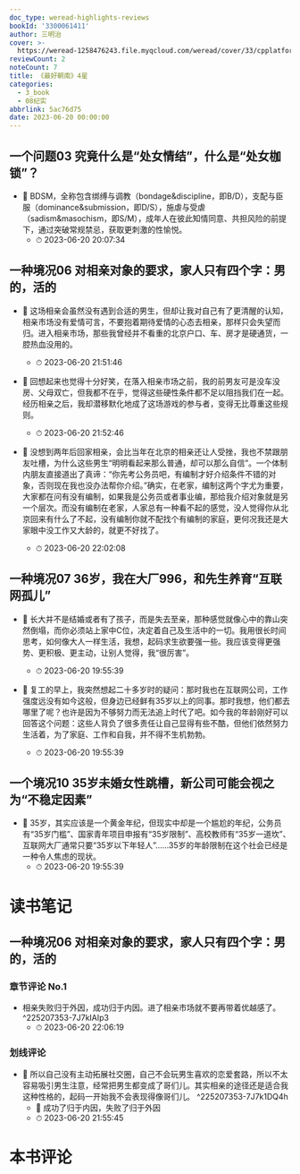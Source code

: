 ```yaml
---
doc_type: weread-highlights-reviews
bookId: '3300061411'
author: 三明治
cover: >-
  https://weread-1258476243.file.myqcloud.com/weread/cover/33/cpplatform_shymwytxauadcmzbs3gyfb/t7_cpplatform_shymwytxauadcmzbs3gyfb1686310988.jpg
reviewCount: 2
noteCount: 7
title: 《最好朝南》4星
categories:
  - 3_book
  - 08纪实
abbrlink: 5ac76d75
date: 2023-06-20 00:00:00
---
```



## 一个问题03 究竟什么是“处女情结”，什么是“处女枷锁”？


- 📌 BDSM，全称包含绑缚与调教（bondage&discipline，即B/D），支配与臣服（dominance&submission，即D/S），施虐与受虐（sadism&masochism，即S/M），成年人在彼此知情同意、共担风险的前提下，通过突破常规禁忌，获取更刺激的性愉悦。 
    - ⏱ 2023-06-20 20:07:34 
## 一种境况06 对相亲对象的要求，家人只有四个字：男的，活的


- 📌 这场相亲会虽然没有遇到合适的男生，但却让我对自己有了更清醒的认知，相亲市场没有爱情可言，不要抱着期待爱情的心态去相亲，那样只会失望而归。进入相亲市场，那些我曾经并不看重的北京户口、车、房才是硬通货，一腔热血没用的。 
    - ⏱ 2023-06-20 21:51:46 

- 📌 回想起来也觉得十分好笑，在落入相亲市场之前，我的前男友可是没车没房、父母双亡，但我都不在乎，觉得这些硬性条件都不足以阻挡我们在一起。经历相亲之后，我却潜移默化地成了这场游戏的参与者，变得无比尊重这些规则。 
    - ⏱ 2023-06-20 21:52:46 

- 📌 没想到两年后回家相亲，会比当年在北京的相亲还让人受挫，我也不禁跟朋友吐槽，为什么这些男生“明明看起来那么普通，却可以那么自信”。一个体制内朋友直接道出了真谛：“你先考公务员吧，有编制才好介绍条件不错的对象，否则现在我也没办法帮你介绍。”确实，在老家，编制这两个字尤为重要，大家都在问有没有编制，如果我是公务员或者事业编，那给我介绍对象就是另一个层次。而没有编制在老家，人家总有一种看不起的感觉，没人觉得你从北京回来有什么了不起，没有编制你就不配找个有编制的家庭，更何况我还是大家眼中没工作又大龄的，就更不好找了。 
    - ⏱ 2023-06-20 22:02:08 
## 一种境况07 36岁，我在大厂996，和先生养育“互联网孤儿”


- 📌 长大并不是结婚或者有了孩子，而是失去至亲，那种感觉就像心中的靠山突然倒塌，而你必须站上家中C位，决定着自己及生活中的一切。我用很长时间思考，如何像大人一样生活，我想，起码求生欲要强一些。我应该变得更强势、更积极、更主动，让别人觉得，我“很厉害”。 
    - ⏱ 2023-06-20 19:55:39 

- 📌 复工的早上，我突然想起二十多岁时的疑问：那时我也在互联网公司，工作强度远没有如今这般，但身边已经鲜有35岁以上的同事。那时我想，他们都去哪里了呢？也许是因为不够努力而无法追上时代了吧。如今我的年龄刚好可以回答这个问题：这些人背负了很多责任让自己显得有些不酷，但他们依然努力生活着，为了家庭、工作和自我，并不得不生机勃勃。 
    - ⏱ 2023-06-20 19:55:39 
## 一个境况10 35岁未婚女性跳槽，新公司可能会视之为“不稳定因素”


- 📌 35岁，其实应该是一个黄金年纪，但现实中却是一个尴尬的年纪，公务员有“35岁门槛”、国家青年项目申报有“35岁限制”、高校教师有“35岁一道坎”、互联网大厂通常只要“35岁以下年轻人”……35岁的年龄限制在这个社会已经是一种令人焦虑的现状。 
    - ⏱ 2023-06-20 19:55:39 

# 读书笔记

## 一种境况06 对相亲对象的要求，家人只有四个字：男的，活的

### 章节评论 No.1
- 相亲失败归于外因，成功归于内因。进了相亲市场就不要再带着优越感了。
 ^225207353-7J7kIAIp3
    - ⏱ 2023-06-20 22:06:19 
### 划线评论
- 📌 所以自己没有主动拓展社交圈，自己不会玩男生喜欢的恋爱套路，所以不太容易吸引男生注意，经常把男生都变成了哥们儿。其实相亲的途径还是适合我这种性格的，起码一开始我不会表现得像哥们儿。  ^225207353-7J7k1DQ4h
    - 💭 成功了归于内因，失败了归于外因
    - ⏱ 2023-06-20 21:55:45


# 本书评论
